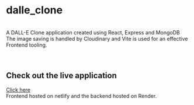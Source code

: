 # dalle_clone
<br>
A DALL-E Clone application created using React, Express and MongoDB <br>
The image saving is handled by Cloudinary and Vite is used for an effective Frontend tooling.
<br>
<br>
<br>
<h2>Check out the live application</h2>
<a href="monumental-tiramisu-72a809.netlify.app">Click here</a>
<br>
Frontend hosted on netlify and the backend hosted on Render.
